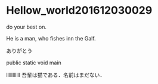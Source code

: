 # Hellow_world201612030029
do your best on.

He is a man, who fishes inn the Galf.

ありがとう

public static void main

lllllllllll
吾輩は猫である．名前はまだない．
